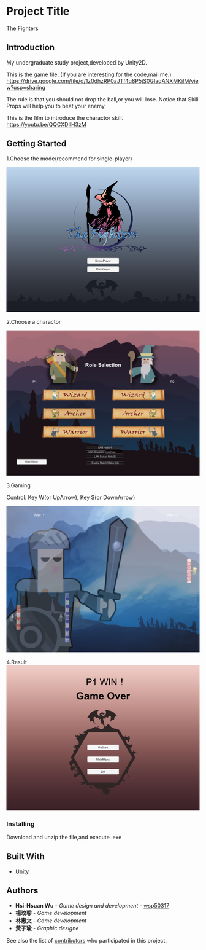 # Project Title

The Fighters

## Introduction
My undergraduate study project,developed by Unity2D.

This is the game file.
(If you are interesting for the code,mail me.)
https://drive.google.com/file/d/1z0dhzRP0aJTf4q8P5jS0GIaqANXMKjIM/view?usp=sharing

The rule is that you should not drop the ball,or you will lose.
Notice that Skill Props will help you to beat your enemy.

This is the film to introduce the charactor skill.
https://youtu.be/QQCXDIlH3zM


## Getting Started
1.Choose the mode(recommend for single-player)

![image](https://github.com/wsp50317/The-Fighters/blob/master/Picture_For_README/p05.png)

2.Choose a charactor 

![image](https://github.com/wsp50317/The-Fighters/blob/master/Picture_For_README/character.png)

3.Gaming

Control: Key W(or UpArrow), Key S(or DownArrow)

![image](https://github.com/wsp50317/The-Fighters/blob/master/Picture_For_README/%E6%9C%AA%E5%91%BD%E5%90%8D.png)

4.Result
![image](https://github.com/wsp50317/The-Fighters/blob/master/Picture_For_README/p06.png)


### Installing

Download and unzip the file,and execute .exe

## Built With

* [Unity](https://unity3d.com/unity/whats-new/unity-5.5.3)

## Authors

* **Hsi-Hsuan Wu** - *Game design and development* - [wsp50317](https://github.com/wsp50317)
* **楊玟聆** - *Game development*
* **林惠文** - *Game development*
* **黃子瑜** - *Graphic designe*

See also the list of [contributors](https://github.com/your/project/contributors) who participated in this project.
